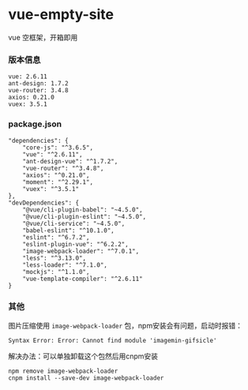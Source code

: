 # vue-empty-site

vue 空框架，开箱即用

### 版本信息
```text
vue: 2.6.11
ant-design: 1.7.2
vue-router: 3.4.8
axios: 0.21.0
vuex: 3.5.1
```
### package.json
```text
"dependencies": {
    "core-js": "^3.6.5",
    "vue": "^2.6.11",
    "ant-design-vue": "^1.7.2",
    "vue-router": "^3.4.8",
    "axios": "^0.21.0",
    "moment": "^2.29.1",
    "vuex": "^3.5.1"
},
"devDependencies": {
    "@vue/cli-plugin-babel": "~4.5.0",
    "@vue/cli-plugin-eslint": "~4.5.0",
    "@vue/cli-service": "~4.5.0",
    "babel-eslint": "^10.1.0",
    "eslint": "^6.7.2",
    "eslint-plugin-vue": "^6.2.2",
    "image-webpack-loader": "^7.0.1",
    "less": "^3.13.0",
    "less-loader": "^7.1.0",
    "mockjs": "^1.1.0",
    "vue-template-compiler": "^2.6.11"
}
```
### 其他
图片压缩使用 `image-webpack-loader` 包，npm安装会有问题，启动时报错：
```text
Syntax Error: Error: Cannot find module 'imagemin-gifsicle'
```
解决办法：可以单独卸载这个包然后用cnpm安装
```text
npm remove image-webpack-loader
cnpm install --save-dev image-webpack-loader
```

